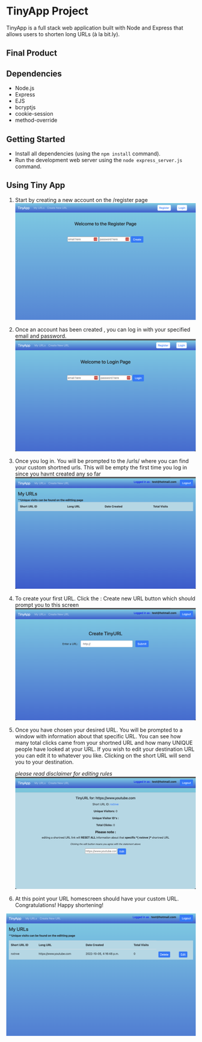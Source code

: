 # TinyApp Project

TinyApp is a full stack web application built with Node and Express that allows users to shorten long URLs (à la bit.ly).

## Final Product

## Dependencies

- Node.js
- Express
- EJS
- bcryptjs
- cookie-session
- method-override

## Getting Started

- Install all dependencies (using the `npm install` command).
- Run the development web server using the `node express_server.js` command.

## Using Tiny App

1. Start by creating a new account on the /register page
   ![Screenshot](screenshot6.png)

2. Once an account has been created , you can log in with your specified email and password.
   ![Screenshot](screenshot1.png)

3. Once you log in. You will be prompted to the /urls/
   where you can find your custom shortned urls.
   This will be empty the first time you log in since you havnt created any so far
   ![Screenshot](screenshot2.png)

4. To create your first URL. Click the : Create new URL button which should prompt you to this screen
   ![Screenshot](screenshot3.png)

5. Once you have chosen your desired URL. You will be prompted to a window with information about that specific URL. You can see how many total clicks came from your shortned URL and how many UNIQUE people have looked at your URL. If you wish to edit your destination URL you can edit it to whatever you like. Clicking on the short URL will send you to your destination.

   _please read disclaimer for editing rules_
   ![Screenshot](screenshot4.png)

6. At this point your URL homescreen should have your custom URL. Congratulations! Happy shortening!

![Screenshot](screenshot5.png)
